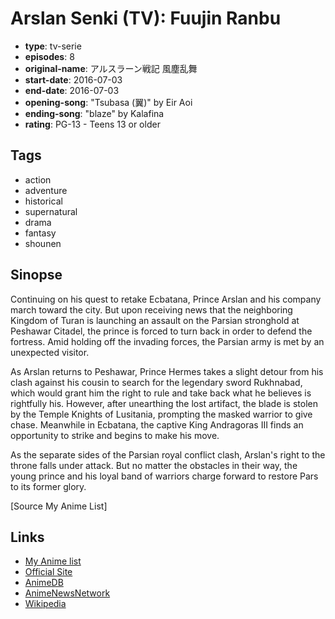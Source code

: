 # Arslan Senki (TV): Fuujin Ranbu

-   **type**: tv-serie
-   **episodes**: 8
-   **original-name**: アルスラーン戦記 風塵乱舞
-   **start-date**: 2016-07-03
-   **end-date**: 2016-07-03
-   **opening-song**: "Tsubasa (翼)" by Eir Aoi
-   **ending-song**: "blaze" by Kalafina
-   **rating**: PG-13 - Teens 13 or older

## Tags

-   action
-   adventure
-   historical
-   supernatural
-   drama
-   fantasy
-   shounen

## Sinopse

Continuing on his quest to retake Ecbatana, Prince Arslan and his company march toward the city. But upon receiving news that the neighboring Kingdom of Turan is launching an assault on the Parsian stronghold at Peshawar Citadel, the prince is forced to turn back in order to defend the fortress. Amid holding off the invading forces, the Parsian army is met by an unexpected visitor.

As Arslan returns to Peshawar, Prince Hermes takes a slight detour from his clash against his cousin to search for the legendary sword Rukhnabad, which would grant him the right to rule and take back what he believes is rightfully his. However, after unearthing the lost artifact, the blade is stolen by the Temple Knights of Lusitania, prompting the masked warrior to give chase. Meanwhile in Ecbatana, the captive King Andragoras III finds an opportunity to strike and begins to make his move.

As the separate sides of the Parsian royal conflict clash, Arslan's right to the throne falls under attack. But no matter the obstacles in their way, the young prince and his loyal band of warriors charge forward to restore Pars to its former glory.

[Source My Anime List]

## Links

-   [My Anime list](https://myanimelist.net/anime/31821/Arslan_Senki_TV__Fuujin_Ranbu)
-   [Official Site](http://www.arslan.jp/2/)
-   [AnimeDB](http://anidb.info/perl-bin/animedb.pl?show=anime&aid=11699)
-   [AnimeNewsNetwork](http://www.animenewsnetwork.com/encyclopedia/anime.php?id=18197)
-   [Wikipedia](http://en.wikipedia.org/wiki/The_Heroic_Legend_of_Arslan)
